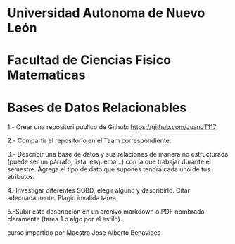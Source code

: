 # Universidad Autonoma de Nuevo León
# Facultad de Ciencias Fisico Matematicas
# Bases de Datos Relacionables

1.- Crear una repositori publico de Github: https://github.com/JuanJT117

2.- Compartir el repositorio en el Team correspondiente: 

3.- Describir una base de datos y sus relaciones de manera no estructurada (puede ser un párrafo, lista, esquema…) con la que trabajar durante el semestre. Agrega el tipo de dato que supones tendrá cada uno de tus atributos.

4.-Investigar diferentes SGBD, elegir alguno y describirlo. Citar adecuadamente. Plagio invalida tarea.

5.-Subir esta descripción en un archivo markdown o PDF nombrado claramente (tarea 1 o algo por el estilo).

curso impartido por Maestro Jose Alberto Benavides